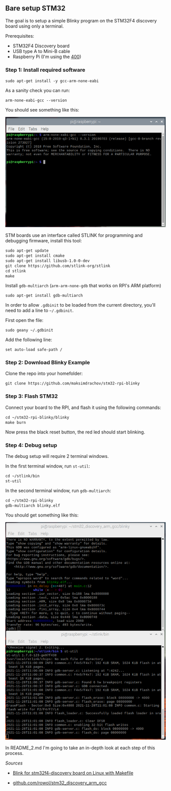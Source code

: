 ## Bare setup STM32
The goal is to setup a simple Blinky program on the STM32F4 discovery board using only a terminal.

Prerequisites:
- STM32F4 Discovery board
- USB type A to Mini-B cable
- Raspberry Pi (I'm using the [400](https://www.raspberrypi.com/products/raspberry-pi-400/))

### Step 1: Install required software

```
sudo apt-get install -y gcc-arm-none-eabi
```

As a sanity check you can run:

```
arm-none-eabi-gcc --version
```

You should see something like this:

![sanity-check](/images/sanity-check.png)

STM boards use an interface called STLINK for programming and debugging firmware, install this tool:

```
sudo apt-get update
sudo apt-get install cmake
sudo apt-get install libusb-1.0-0-dev
git clone https://github.com/stlink-org/stlink
cd stlink
make
```

Install `gdb-multiarch` (`arm-arm-none-gdb` that works on RPI's ARM platform)

```
sudo apt-get install gdb-multiarch
```

In order to allow `.gdbinit` to be loaded from the current directory, you'll need to add a line to `~/.gdbinit`.

First open the file:

```
sudo geany ~/.gdbinit
```

Add the following line:

```
set auto-load safe-path /
```

### Step 2: Download Blinky Example

Clone the repo into your homefolder:

```
git clone https://github.com/maksimdrachov/stm32-rpi-blinky
```

### Step 3: Flash STM32

Connect your board to the RPI, and flash it using the following commands:

```
cd ~/stm32-rpi-blinky/blinky
make burn
```

Now press the black reset button, the red led should start blinking.

### Step 4: Debug setup

The debug setup will require 2 terminal windows.

In the first terminal window, run `st-util`:

```
cd ~/stlink/bin
st-util
```

In the second terminal window, run `gdb-multiarch`:

```
cd ~/stm32-rpi-blinky
gdb-multiarch blinky.elf
```

You should get something like this:

![debug-setup](/images/debug-setup.png)

In README_2.md I'm going to take an in-depth look at each step of this process.

_Sources_

- [Blink for stm32f4-discovery board on Linux with Makefile](https://liviube.wordpress.com/2013/04/22/blink-for-stm32f4-discovery-board-on-linux-with-makefile/)

- [github.com/rowol/stm32_discovery_arm_gcc](https://github.com/rowol/stm32_discovery_arm_gcc)



